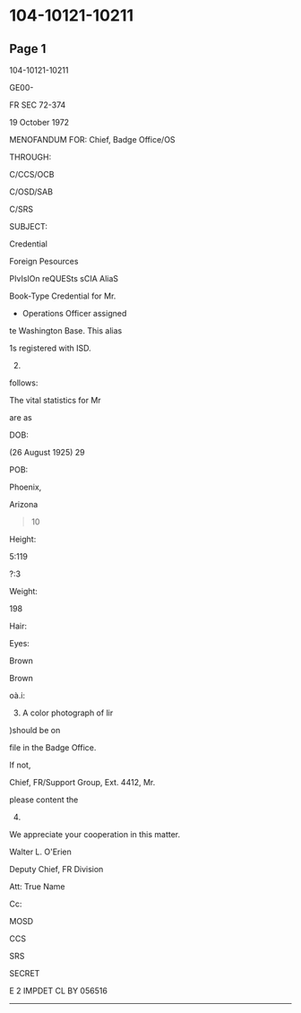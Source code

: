 # 104-10121-10211

## Page 1

104-10121-10211

GE00-

FR SEC 72-374

19 October 1972

MENOFANDUM FOR: Chief, Badge Office/OS

THROUGH:

C/CCS/OCB

C/OSD/SAB

C/SRS

SUBJECT:

Credential

Foreign Pesources

PIvIsIOn reQUESts sCIA AliaS

Book-Type Credential for Mr.

- Operations Officer assigned

te Washington Base. This alias

1s registered with ISD.

2.

follows:

The vital statistics for Mr

are as

DOB:

(26 August 1925) 29

POB:

Phoenix,

Arizona

> 10

Height:

5:119

?:3

Weight:

198

Hair:

Eyes:

Brown

Brown

oà.i:

3. A color photograph of lir

)should be on

file in the Badge Office.

If not,

Chief, FR/Support Group, Ext. 4412, Mr.

please content the

4.

We appreciate your cooperation in this matter.

Walter L. O'Erien

Deputy Chief, FR Division

Att: True Name

Cc:

MOSD

CCS

SRS

SECRET

E 2 IMPDET CL BY 056516

---

